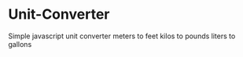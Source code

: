# Unit-Converter

Simple javascript unit converter
meters to feet
kilos to pounds
liters to gallons
